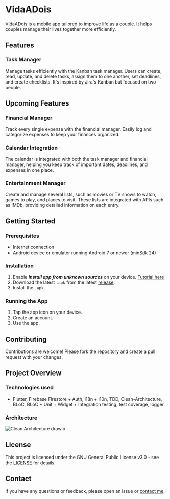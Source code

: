 # VidaADois

VidaADois is a mobile app tailored to improve life as a couple. It helps couples manage their lives together more efficiently.

## Features

### Task Manager

Manage tasks efficiently with the Kanban task manager. Users can create, read, update, and delete tasks, assign them to one another, set deadlines, and create checklists. It's inspired by Jira's Kanban but focused on two people.

## Upcoming Features

### Financial Manager

Track every single expense with the financial manager. Easily log and categorize expenses to keep your finances organized.

### Calendar Integration

The calendar is integrated with both the task manager and financial manager, helping you keep track of important dates, deadlines, and expenses in one place.

### Entertainment Manager

Create and manage several lists, such as movies or TV shows to watch, games to play, and places to visit. These lists are integrated with APIs such as IMDb, providing detailed information on each entry.

## Getting Started

### Prerequisites

- Internet connection
- Android device or emulator running Android 7 or newer (minSdk 24)

### Installation

1. Enable ***install app from unknown sources*** on your device. [Tutorial here](https://www.appaloosa.io/blog/guides/how-to-install-apps-from-unknown-sources-in-android)
2. Download the latest `.apk` from the latest [release](https://github.com/lucas-marianno/vida-a-dois/releases).
3. Install the `.apk`.

### Running the App

1. Tap the app icon on your device.
2. Create an account.
3. Use the app.

## Contributing

Contributions are welcome! Please fork the repository and create a pull request with your changes.

## Project Overview

### Technologies used

- Flutter, Firebase Firestore + Auth, i18n + l10n, TDD, Clean-Architecture, BLoC, BLoC + Unit + Widget + Integration testing, test coverage, logger.

### Architecture
![Clean Architecture drawio](https://github.com/user-attachments/assets/5ed658c9-79a0-4e86-b803-74de8789db46)

## License

This project is licensed under the GNU General Public License v3.0 - see the [LICENSE](https://github.com/lucas-marianno/vida-a-dois/blob/main/LICENSE) for details.

## Contact

If you have any questions or feedback, please open an issue or [contact me](https://linktr.ee/lucasmarianno).
